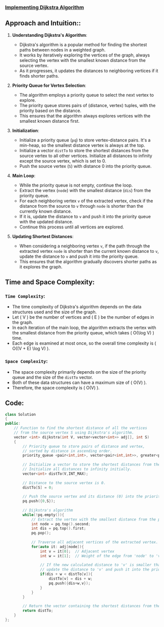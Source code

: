 ### [Implementing Dijkstra Algorithm](https://www.geeksforgeeks.org/problems/implementing-dijkstra-set-1-adjacency-matrix/1)

## Approach and Intuition::
1. **Understanding Dijkstra's Algorithm**:
   - Dijkstra's algorithm is a popular method for finding the shortest paths between nodes in a weighted graph.
   - It works by iteratively exploring the vertices of the graph, always selecting the vertex with the smallest known distance from the source vertex.
   - As it progresses, it updates the distances to neighboring vertices if it finds shorter paths.

2. **Priority Queue for Vertex Selection**:
   - The algorithm employs a priority queue to select the next vertex to explore.
   - The priority queue stores pairs of (distance, vertex) tuples, with the priority based on the distance.
   - This ensures that the algorithm always explores vertices with the smallest known distance first.

3. **Initialization**:
   - Initialize a priority queue (`pq`) to store vertex-distance pairs. It's a min-heap, so the smallest distance vertex is always at the top.
   - Initialize a vector `distTo` to store the shortest distances from the source vertex to all other vertices. Initialize all distances to infinity except the source vertex, which is set to 0.
   - Push the source vertex (`S`) with distance 0 into the priority queue.

4. **Main Loop**:
   - While the priority queue is not empty, continue the loop.
   - Extract the vertex (`node`) with the smallest distance (`dis`) from the priority queue.
   - For each neighboring vertex `v` of the extracted vertex, check if the distance from the source to `v` through `node` is shorter than the currently known distance.
   - If it is, update the distance to `v` and push it into the priority queue with the updated distance.
   - Continue this process until all vertices are explored.

5. **Updating Shortest Distances**:
   - When considering a neighboring vertex `v`, if the path through the extracted vertex `node` is shorter than the current known distance to `v`, update the distance to `v` and push it into the priority queue.
   - This ensures that the algorithm gradually discovers shorter paths as it explores the graph.

## Time and Space Complexity:
### `Time Complexity`:
- The time complexity of Dijkstra's algorithm depends on the data structures used and the size of the graph.
- Let \( V \) be the number of vertices and \( E \) be the number of edges in the graph.
- In each iteration of the main loop, the algorithm extracts the vertex with the smallest distance from the priority queue, which takes \( O(\log V) \) time.
- Each edge is examined at most once, so the overall time complexity is \( O((V + E) \log V) \).

### `Space Complexity`:
- The space complexity primarily depends on the size of the priority queue and the size of the `distTo` vector.
- Both of these data structures can have a maximum size of \( O(V) \).
- Therefore, the space complexity is \( O(V) \).

## Code:
```cpp
class Solution
{
public:
    // Function to find the shortest distance of all the vertices
    // from the source vertex S using Dijkstra's algorithm.
    vector <int> dijkstra(int V, vector<vector<int>> adj[], int S)
    {
        // Priority queue to store pairs of distance and vertex,
        // sorted by distance in ascending order.
        priority_queue <pair<int,int>, vector<pair<int,int>>, greater<pair<int,int>>> pq;
        
        // Initialize a vector to store the shortest distances from the source vertex.
        // Initialize all distances to infinity initially.
        vector<int> distTo(V,INT_MAX);
        
        // Distance to the source vertex is 0.
        distTo[S] = 0;
        
        // Push the source vertex and its distance (0) into the priority queue.
        pq.push({0,S});
        
        // Dijkstra's algorithm
        while(!pq.empty()){
            // Extract the vertex with the smallest distance from the priority queue.
            int node = pq.top().second;
            int dis = pq.top().first;
            pq.pop();
            
            // Traverse all adjacent vertices of the extracted vertex.
            for(auto it: adj[node]){
                int v = it[0];  // Adjacent vertex
                int w = it[1];  // Weight of the edge from 'node' to 'v'
                
                // If the new calculated distance to 'v' is smaller than the current distance,
                // update the distance to 'v' and push it into the priority queue.
                if(dis + w < distTo[v]){
                    distTo[v] = dis + w;
                    pq.push({dis+w,v});
                }
            }
        }
        
        // Return the vector containing the shortest distances from the source vertex.
        return distTo;
    }
};
```
